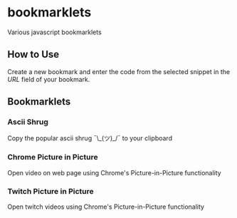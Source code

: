 # bookmarklets
Various javascript bookmarklets


## How to Use
Create a new bookmark and enter the code from the selected snippet in the *URL* field of your bookmark.


## Bookmarklets

### Ascii Shrug
Copy the popular ascii shrug ¯\\\_(ツ)_/¯ to your clipboard

### Chrome Picture in Picture
Open video on web page using Chrome's Picture-in-Picture functionality

### Twitch Picture in Picture
Open twitch videos using Chrome's Picture-in-Picture functionality 
